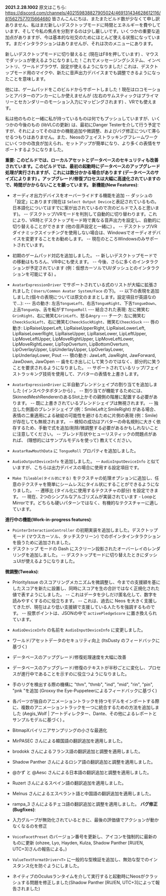 **2021.2.28.1002**
原文はこちら: https://discord.com/channels/402159838827905024/469131434628612116/815627577015664680
皆さんこんにちは、またまたビルド数が少なくて申し訳ありません、私はまだ新しいデスクトップモードに時間とエネルギーを費やしています、そして今私の焦点を分割するのは少し厳しいです。いくつかの重要な追加点がありますが、今は基本的な社交のためにほとんど使える状態になっています。まだインタラクションはありませんが、それは次のメニューにあります。

新しいデスクトップモードに切り替えると (現在はF8を押しています) 、マウスでダッシュが使えるようになりました！これでメッセージングシステム、インベントリ、ワールドブラウザ、設定が使えるようになりました! これは、デスクトップモード用のマイクや、新たに音声出力デバイスまでも調整できるようになったことを意味します。

他には、ゲームパッドをこのビルドからサポートしました！現在はロコモーションとアバターのアンカーにしか使えませんが (左右のサムスティックはプライマリーとセカンダリーのモーション入力にマッピングされます) 、VRでも使えます。

私は他のものと一緒に私が持っているものは何でもプッシュしていますが、いくつかの今後のもの (libVLCの更新) は、最初にDanger Testerを介して行う予定ですが、それによってそのほかの機能追加や微調整、およびバグ修正について滞らせるつもりはありません。また、Neosのフェイストラッキングフレームワークにいくつかの改良が加えられ、セットアップが簡単になり、より多くの表情をサポートするようになりました。

**重要: このビルドでは、ローカルアセットとデータベースのセキュリティも改善されています。このビルドでは、最初の起動時にデータベースのアップグレード処理が実行されますが、これには数分かかる場合があります (データベースのサイズによります) 。アップグレード/修復プロセスは大幅に高速化されていますので、時間がかからないことを願っています。**
**新機能(New Features)**:
- オーディオ出力デバイスをオーバーライドする機能を追加
-- ダッシュの「設定」にあります(現在は `Select Output Device`と表記されているもの。日本語化についてはすでに案が出されているので次のビルドで入ると思います)。
-- デスクトップ/VRモードを判別して自動的に切り替わります。これにより、VR時とデスクトップモード時で異なる音声出力を設定し、自動的に切り替えることができます (他の音声設定と一緒に) 。
-- デスクトップ/VRダイナミックスイッチングを使用しない場合は、Windowsでオーディオデバイスを変更することをお勧めします。
-- 現在のところWindowsのみサポートされています。

- 初期のゲームパッド対応を追加しました。
-- 新しいデスクトップモードでの移動はもちろん、VR中にも使えます。
-- 今後、さらに多くのインタラクションが予定されています (例：仮想カーソルでUI/ダッシュとのインタラクションを可能にする) 。

- `AvatarExpressionDriver` でサポートされている式のリストが大幅に拡張されました ( `Users/Common Avatar System/Face` の下)。
-- 以下の表現を追加しました(個々の表現については原文のままとします。設定項目が英語なので…):
--- 舌の動き: 左舌`TongueLeft`、右舌`TongueRight`、下舌`TongueDown`、上舌`TongueUp`、舌を転がす`TongueRoll`
--- 結合された表現: 左に微笑む`GrinRight`、右に微笑む`GrinLeft`、怒る`Angry`
--- チーク: 左に微笑む`CheeckSuckLeft`、右に微笑む`CheeckSuckRight`、微笑む`CheeckSuck`
--- 唇の動き: LipRaiseUpperLeft, LipRaiseUpperRight, LipRaiseLowerLeft, LipRaiseLowerRight, LipRaiseUpper, LipRaiseLower, LipLeftUpper, LipMoveLeftUpper, LipMoveRightUpper, LipMoveLeftLower, LipMoveRightLower, LipTopOverturn, LipBottomOverturn, LipOverlayUpper, LipUnderlayUpper, LipOverlayLower, LipUnderlayLower, Pout
--- 顎の動き: JawLeft, JawRight, JawForward, JawDown, JawOpen
-- 歯をむき出しにして笑うのではなく、部分的に笑うことを要求されるようになりました。
-- サポートされているリップ/フェイストラッキング技術を使用して、アバターの表情を上書きします。
- `AvatarExpressionDriver` に半自動ブレンドシェイプの割り当てを追加しました (インスペクタボタンから) 。
-- 割り当てが機能するためには、SkinnedMeshRendererのあるSlot上かその親側の階層に配置する必要があります。
-- 既に上書きされているブレンドシェイプは無視されます。
-- 独立した側面のブレンドシェイプ (例：SmileLeftとSmileRight) がある場合、表情の二重適用による破綻の可能性を避けるために片側の表現 (例：Smile) が存在しても無視されます。
-- 検知の成功はアバターの命名規則に大きく依存するため、手動で式を追加/削除/微調整する必要があるかもしれないことに注意してください。
-- ブレンド形状やヒューリスティックの問題点があれば、 (理想的にはサンプルモデルを使って) 教えてください。

- `AvatarRawMouthData` に `TongueRoll` プロパティを追加しました。
- `AudioOutputDeviceInfo` を追加しました。
-- `AudioInputDeviceInfo` と似ていますが、こちらは出力デバイスの場合に使用する設定項目です。

- `Make Tileable(タイル状にする)` をテクスチャの処理オプションに追加し、任意のテクスチャを簡単にシームレスにタイル状にすることができるようになりました。
-- 遷移比 (タイル化に使用するテクスチャの部分) を設定できます。
-- 現在、2つのシンプルなアルゴリズムが実装されています - LoopとMirrorです。どちらも硬いパターンではなく、有機的なテクスチャーに適しています。

**進行中の機能(Work-in-progress features)**:
- `PointerInteractionController` の初期実装を追加しました。デスクトップモード (マウスカーソル、タッチスクリーン) でのポインタインタラクションを扱うために追加されました。
- デスクトップ モードの Dash にスクリーン投影されたオーバーレイのレンダリングを追加しました。
-- デスクトップモードに切り替えたときにダッシュUIが使えるようになりました。

**微調整(Tweaks)**:
- PriorityIssue のスコアリングメカニズムを微調整し、今までの支援額を基にしたスコアを新たに設置し、同時にスコアを生の合計ではなく正規化された値で表すようにしました。
-- これはデータを少しだけ匿名化して、数字を読みやすくするのに役立ちます。
-- これは、過去に Neos を大きく支援してきたが、現在はより低い支援額で支援している人たちを強調するものです。
-- 投票ポイントは、JSONの中で `activePledgeScore` に置き換えられています。
- `AudioDeviceInfo` の名前を `AudioInputDeviceInfo` に変更しました。
- ワールド/アセットデータのセキュリティ向上 (ItsDusty <PRISM>のフィードバックに基づく)
- データベースのアップグレード/修復処理速度を大幅に改善
- データベースのアップグレード/修復のテキストが半秒ごとに変化し、プロセスが進行中であることを示すのに役立つようになりました。
- 手のリグを検出する際の機構に "thm", "thmb", "ind", "mid", "rin", "pin", "pnk "を追加 (Groxxy the Eye-Puppeteerによるフィードバックに基づく)
- 各パーツが独自のアニメーショントラックを持つモデルをインポートする際に、複数のアニメーショントラックを一つに統合するための方法を追加しました (Aegis_Wolf | アートディレクター、Dante、その他によるレポートとサンプルモデルに基づく) 。
- BitmapXバイリニアサンプリングの小さな最適化

- MirPASEC さんによる韓国語の翻訳追加を適用しました。
- brodokk さんによるフランス語の翻訳追加と調整を適用しました。
- Shadow Panther さんによるロシア語の翻訳追加と調整を適用しました。
- @かず と @Aesc さんによる日本語の翻訳追加と調整を適用しました。
- Ruzert さんによるスペイン語の翻訳追加を適用しました。
- Melnus さんによるエスペラント語と中国語の翻訳追加を適用しました。
- rampa_3 さんによるチェコ語の翻訳追加と調整を適用しました。
**バグ修正(Bugfixes)**:
- 入力グループが無効化されているときに、最後の評価値でアクションが動かなくなるのを修正
- `VoiceFacetPreset` のバージョン番号を更新し、アイコンを強制的に最新のものに更新 (ohzee, Lyo, Hayden, Kulza, Shadow Panther [RU/EN, UTC+3]さんの報告による。)
- `ValueTextFormatDriver<T>` に一般的な型検証を追加し、無効な型でのインスタンス化を防ぐようにしました。
- ネイティブのOculusランタイムを介して実行すると起動時にNeosがクラッシュする問題を修正しました(Shadow Panther [RU/EN, UTC+3]によって報告されました)